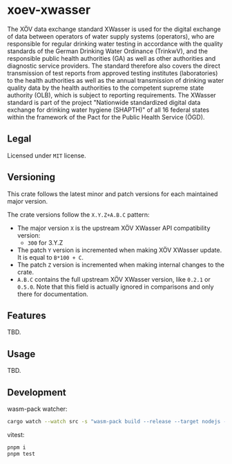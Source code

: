 # xoev-xwasser

The XÖV data exchange standard XWasser is used for the digital exchange of data between operators of water supply systems (operators), who are responsible for regular drinking water testing in accordance with the quality standards of the German Drinking Water Ordinance (TrinkwV), and the responsible public health authorities (GA) as well as other authorities and diagnostic service providers.
The standard therefore also covers the direct transmission of test reports from approved testing institutes (laboratories) to the health authorities as well as the annual transmission of drinking water quality data by the health authorities to the competent supreme state authority (OLB), which is subject to reporting requirements.
The XWasser standard is part of the project "Nationwide standardized digital data exchange for drinking water hygiene (SHAPTH)" of all 16 federal states within the framework of the Pact for the Public Health Service (ÖGD).

## Legal

Licensed under `MIT` license.

## Versioning

This crate follows the latest minor and patch versions for each maintained major version.

The crate versions follow the `X.Y.Z+A.B.C` pattern:

- The major version `X` is the upstream XÖV XWasser API compatibility version:
  - `300` for 3.Y.Z
- The patch `Y` version is incremented when making XÖV XWasser update. It is
  equal to `B*100 + C`.
- The patch `Z` version is incremented when making internal changes
  to the crate.
- `A.B.C` contains the full upstream XÖV XWasser version, like `0.2.1` or `0.5.0`.
  Note that this field is actually ignored in comparisons and only there for
  documentation.

## Features

TBD.

## Usage

TBD.

## Development

wasm-pack watcher:

```sh
cargo watch --watch src -s "wasm-pack build --release --target nodejs --reference-types --weak-refs --features wasm --no-default-features"
```

vitest:

```sh
pnpm i
pnpm test
```
